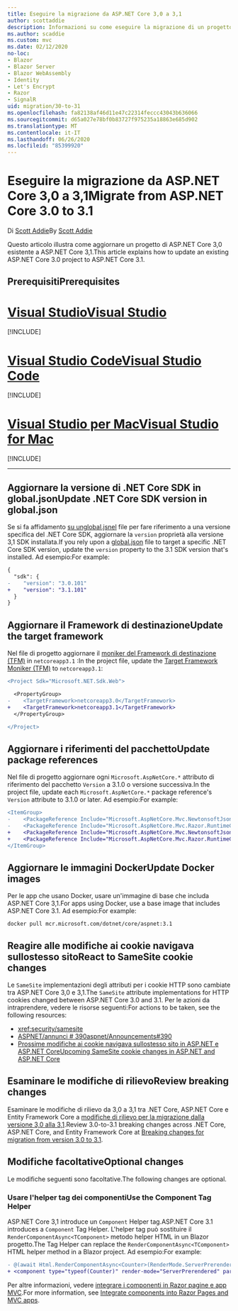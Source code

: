 ```yaml
---
title: Eseguire la migrazione da ASP.NET Core 3,0 a 3,1
author: scottaddie
description: Informazioni su come eseguire la migrazione di un progetto ASP.NET Core 3,0 ASP.NET Core 3,1.
ms.author: scaddie
ms.custom: mvc
ms.date: 02/12/2020
no-loc:
- Blazor
- Blazor Server
- Blazor WebAssembly
- Identity
- Let's Encrypt
- Razor
- SignalR
uid: migration/30-to-31
ms.openlocfilehash: fa82138af46d11e47c22314feccc43043b636066
ms.sourcegitcommit: d65a027e78bf0b83727f975235a18863e685d902
ms.translationtype: MT
ms.contentlocale: it-IT
ms.lasthandoff: 06/26/2020
ms.locfileid: "85399920"
---
```

# <a name="migrate-from-aspnet-core-30-to-31"></a><span data-ttu-id="6ad90-103">Eseguire la migrazione da ASP.NET Core 3,0 a 3,1</span><span class="sxs-lookup"><span data-stu-id="6ad90-103">Migrate from ASP.NET Core 3.0 to 3.1</span></span>

<span data-ttu-id="6ad90-104">Di [Scott Addie](https://github.com/scottaddie)</span><span class="sxs-lookup"><span data-stu-id="6ad90-104">By [Scott Addie](https://github.com/scottaddie)</span></span>

<span data-ttu-id="6ad90-105">Questo articolo illustra come aggiornare un progetto di ASP.NET Core 3,0 esistente a ASP.NET Core 3,1.</span><span class="sxs-lookup"><span data-stu-id="6ad90-105">This article explains how to update an existing ASP.NET Core 3.0 project to ASP.NET Core 3.1.</span></span>

## <a name="prerequisites"></a><span data-ttu-id="6ad90-106">Prerequisiti</span><span class="sxs-lookup"><span data-stu-id="6ad90-106">Prerequisites</span></span>

# <a name="visual-studio"></a>[<span data-ttu-id="6ad90-107">Visual Studio</span><span class="sxs-lookup"><span data-stu-id="6ad90-107">Visual Studio</span></span>](#tab/visual-studio)

[!INCLUDE[](~/includes/net-core-prereqs-vs-3.1.md)]

# <a name="visual-studio-code"></a>[<span data-ttu-id="6ad90-108">Visual Studio Code</span><span class="sxs-lookup"><span data-stu-id="6ad90-108">Visual Studio Code</span></span>](#tab/visual-studio-code)

[!INCLUDE[](~/includes/net-core-prereqs-vsc-3.1.md)]

# <a name="visual-studio-for-mac"></a>[<span data-ttu-id="6ad90-109">Visual Studio per Mac</span><span class="sxs-lookup"><span data-stu-id="6ad90-109">Visual Studio for Mac</span></span>](#tab/visual-studio-mac)

[!INCLUDE[](~/includes/net-core-prereqs-mac-3.1.md)]

---

## <a name="update-net-core-sdk-version-in-globaljson"></a><span data-ttu-id="6ad90-110">Aggiornare la versione di .NET Core SDK in global.json</span><span class="sxs-lookup"><span data-stu-id="6ad90-110">Update .NET Core SDK version in global.json</span></span>

<span data-ttu-id="6ad90-111">Se si fa affidamento [su unglobal.jsnel](/dotnet/core/tools/global-json) file per fare riferimento a una versione specifica del .NET Core SDK, aggiornare la `version` proprietà alla versione 3,1 SDK installata.</span><span class="sxs-lookup"><span data-stu-id="6ad90-111">If you rely upon a [global.json](/dotnet/core/tools/global-json) file to target a specific .NET Core SDK version, update the `version` property to the 3.1 SDK version that's installed.</span></span> <span data-ttu-id="6ad90-112">Ad esempio:</span><span class="sxs-lookup"><span data-stu-id="6ad90-112">For example:</span></span>

```diff
{
  "sdk": {
-    "version": "3.0.101"
+    "version": "3.1.101"
  }
}
```

## <a name="update-the-target-framework"></a><span data-ttu-id="6ad90-113">Aggiornare il Framework di destinazione</span><span class="sxs-lookup"><span data-stu-id="6ad90-113">Update the target framework</span></span>

<span data-ttu-id="6ad90-114">Nel file di progetto aggiornare il [moniker del Framework di destinazione (TFM)](/dotnet/standard/frameworks) in `netcoreapp3.1` :</span><span class="sxs-lookup"><span data-stu-id="6ad90-114">In the project file, update the [Target Framework Moniker (TFM)](/dotnet/standard/frameworks) to `netcoreapp3.1`:</span></span>

```diff
<Project Sdk="Microsoft.NET.Sdk.Web">

  <PropertyGroup>
-    <TargetFramework>netcoreapp3.0</TargetFramework>
+    <TargetFramework>netcoreapp3.1</TargetFramework>
  </PropertyGroup>

</Project>
```

## <a name="update-package-references"></a><span data-ttu-id="6ad90-115">Aggiornare i riferimenti del pacchetto</span><span class="sxs-lookup"><span data-stu-id="6ad90-115">Update package references</span></span>

<span data-ttu-id="6ad90-116">Nel file di progetto aggiornare ogni `Microsoft.AspNetCore.*` attributo di riferimento del pacchetto `Version` a 3.1.0 o versione successiva.</span><span class="sxs-lookup"><span data-stu-id="6ad90-116">In the project file, update each `Microsoft.AspNetCore.*` package reference's `Version` attribute to 3.1.0 or later.</span></span> <span data-ttu-id="6ad90-117">Ad esempio:</span><span class="sxs-lookup"><span data-stu-id="6ad90-117">For example:</span></span>

```diff
<ItemGroup>
-    <PackageReference Include="Microsoft.AspNetCore.Mvc.NewtonsoftJson" Version="3.0.0" />
-    <PackageReference Include="Microsoft.AspNetCore.Mvc.Razor.RuntimeCompilation" Version="3.0.0" Condition="'$(Configuration)' == 'Debug'" />
+    <PackageReference Include="Microsoft.AspNetCore.Mvc.NewtonsoftJson" Version="3.1.1" />
+    <PackageReference Include="Microsoft.AspNetCore.Mvc.Razor.RuntimeCompilation" Version="3.1.1" Condition="'$(Configuration)' == 'Debug'" />
</ItemGroup>
```

## <a name="update-docker-images"></a><span data-ttu-id="6ad90-118">Aggiornare le immagini Docker</span><span class="sxs-lookup"><span data-stu-id="6ad90-118">Update Docker images</span></span>

<span data-ttu-id="6ad90-119">Per le app che usano Docker, usare un'immagine di base che includa ASP.NET Core 3,1.</span><span class="sxs-lookup"><span data-stu-id="6ad90-119">For apps using Docker, use a base image that includes ASP.NET Core 3.1.</span></span> <span data-ttu-id="6ad90-120">Ad esempio:</span><span class="sxs-lookup"><span data-stu-id="6ad90-120">For example:</span></span>

```console
docker pull mcr.microsoft.com/dotnet/core/aspnet:3.1
```

## <a name="react-to-samesite-cookie-changes"></a><span data-ttu-id="6ad90-121">Reagire alle modifiche ai cookie navigava sullostesso sito</span><span class="sxs-lookup"><span data-stu-id="6ad90-121">React to SameSite cookie changes</span></span>

<span data-ttu-id="6ad90-122">Le `SameSite` implementazioni degli attributi per i cookie HTTP sono cambiate tra ASP.NET Core 3,0 e 3,1.</span><span class="sxs-lookup"><span data-stu-id="6ad90-122">The `SameSite` attribute implementations for HTTP cookies changed between ASP.NET Core 3.0 and 3.1.</span></span> <span data-ttu-id="6ad90-123">Per le azioni da intraprendere, vedere le risorse seguenti:</span><span class="sxs-lookup"><span data-stu-id="6ad90-123">For actions to be taken, see the following resources:</span></span>

* <xref:security/samesite>
* [<span data-ttu-id="6ad90-124">ASPNET/annunci # 390</span><span class="sxs-lookup"><span data-stu-id="6ad90-124">aspnet/Announcements#390</span></span>](https://github.com/aspnet/Announcements/issues/390)
* [<span data-ttu-id="6ad90-125">Prossime modifiche ai cookie navigava sullostesso sito in ASP.NET e ASP.NET Core</span><span class="sxs-lookup"><span data-stu-id="6ad90-125">Upcoming SameSite cookie changes in ASP.NET and ASP.NET Core</span></span>](https://devblogs.microsoft.com/aspnet/upcoming-samesite-cookie-changes-in-asp-net-and-asp-net-core/)

## <a name="review-breaking-changes"></a><span data-ttu-id="6ad90-126">Esaminare le modifiche di rilievo</span><span class="sxs-lookup"><span data-stu-id="6ad90-126">Review breaking changes</span></span>

<span data-ttu-id="6ad90-127">Esaminare le modifiche di rilievo da 3,0 a 3,1 tra .NET Core, ASP.NET Core e Entity Framework Core a [modifiche di rilievo per la migrazione dalla versione 3,0 alla 3,1](/dotnet/core/compatibility/3.0-3.1).</span><span class="sxs-lookup"><span data-stu-id="6ad90-127">Review 3.0-to-3.1 breaking changes across .NET Core, ASP.NET Core, and Entity Framework Core at [Breaking changes for migration from version 3.0 to 3.1](/dotnet/core/compatibility/3.0-3.1).</span></span>

## <a name="optional-changes"></a><span data-ttu-id="6ad90-128">Modifiche facoltative</span><span class="sxs-lookup"><span data-stu-id="6ad90-128">Optional changes</span></span>

<span data-ttu-id="6ad90-129">Le modifiche seguenti sono facoltative.</span><span class="sxs-lookup"><span data-stu-id="6ad90-129">The following changes are optional.</span></span>

### <a name="use-the-component-tag-helper"></a><span data-ttu-id="6ad90-130">Usare l'helper tag dei componenti</span><span class="sxs-lookup"><span data-stu-id="6ad90-130">Use the Component Tag Helper</span></span>

<span data-ttu-id="6ad90-131">ASP.NET Core 3,1 introduce un `Component` Helper tag.</span><span class="sxs-lookup"><span data-stu-id="6ad90-131">ASP.NET Core 3.1 introduces a `Component` Tag Helper.</span></span> <span data-ttu-id="6ad90-132">L'helper tag può sostituire il `RenderComponentAsync<TComponent>` metodo helper HTML in un Blazor progetto.</span><span class="sxs-lookup"><span data-stu-id="6ad90-132">The Tag Helper can replace the `RenderComponentAsync<TComponent>` HTML helper method in a Blazor project.</span></span> <span data-ttu-id="6ad90-133">Ad esempio:</span><span class="sxs-lookup"><span data-stu-id="6ad90-133">For example:</span></span>

```diff
- @(await Html.RenderComponentAsync<Counter>(RenderMode.ServerPrerendered, new { IncrementAmount = 10 }))
+ <component type="typeof(Counter)" render-mode="ServerPrerendered" param-IncrementAmount="10" />
```

<span data-ttu-id="6ad90-134">Per altre informazioni, vedere [integrare i componenti in Razor pagine e app MVC](/aspnet/core/blazor/components/integrate-components-into-razor-pages-and-mvc-apps?view=aspnetcore-3.1).</span><span class="sxs-lookup"><span data-stu-id="6ad90-134">For more information, see [Integrate components into Razor Pages and MVC apps](/aspnet/core/blazor/components/integrate-components-into-razor-pages-and-mvc-apps?view=aspnetcore-3.1).</span></span>
